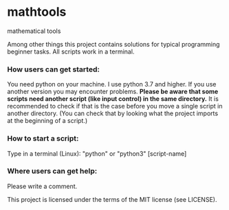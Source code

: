 # mathtools
mathematical tools

Among other things this project contains solutions for typical programming beginner tasks. 
All scripts work in a terminal.

### How users can get started:
You need python on your machine. 
I use python 3.7 and higher. 
If you use another version you may encounter problems.
__Please be aware that some scripts need another script (like input control) in the same directory.__
It is recommended to check if that is the case before you move a single script in another directory. 
(You can check that by looking what the project imports at the beginning of a script.)

### How to start a script:
Type in a terminal (Linux):
  "python" or "python3" [script-name] 
  
### Where users can get help:
Please write a comment.



This project is licensed under the terms of the MIT license (see LICENSE).
